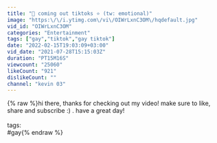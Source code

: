 ```yaml
---
title: "🌈 coming out tiktoks ⭐️ (tw: emotional)"
image: "https:\/\/i.ytimg.com\/vi\/OIWrLxnC3OM\/hqdefault.jpg"
vid_id: "OIWrLxnC3OM"
categories: "Entertainment"
tags: ["gay","tiktok","gay tiktok"]
date: "2022-02-15T19:03:09+03:00"
vid_date: "2021-07-28T15:15:03Z"
duration: "PT15M16S"
viewcount: "25060"
likeCount: "921"
dislikeCount: ""
channel: "kevin 03"
---
```

{% raw %}hi there, thanks for checking out my video! make sure to like, share and subscribe :) . have a great day!<br /><br />tags:<br />#gay{% endraw %}
